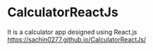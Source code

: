 # CalculatorReactJs
It is a calculator app designed using React.js 
https://sachin0277.github.io/CalculatorReactJs/
